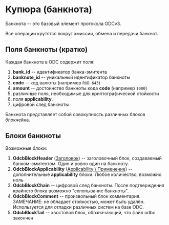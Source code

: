# Купюра (банкнота)

Банкнота -- это базовый элемент протокола ODCv3. 

Все операции крутятся вокруг эмиссии, обмена и передачи банкнот. 

## Поля банкноты (кратко)

Каждая банкнота в ODC содержит поля:
1. **bank_id** -- идентификатор банка-эмитента
2. **banknote_id** -- уникальный идентификатор банкноты
3. **code** -- код валюты (например `RUB 643`)
4. **amount** -- достоинство банкноты кода **code** (например `1000`)
5. различные поля, необходимые для криптографической стойкости
6. поля **applicability**.
7. цифровой след банкноты


Банкнота представляет собой совокупность различных блоков
блокчейна.

## Блоки банкноты

Возможные блоки:
1. **OdcbBlockHeader** ([Заголовок](header.md)) 
-- заголовочный блок, создаваемый банком-эмитентом.
Один и ровно один на банкноту.
2. **OdcbBlockApplicability** ([Applicability \ Применение](applicability.md)) -- дополнительные **applicability** блоки. Любое количество, возможно ноль
3. **OdcbBlockChain** -- цифровой след банкноты. После подтверждения крайнего блока возможно "схлопывание банкноты".
5. **OdcbBlockComment** -- произвольный блок комментария. ЗАМЕЧАНИЕ: не обладает стойкостью, может быть удалён. Используется для отладки различных систем на базе ODC.
6. **OdcbBlockTail** -- хвостовой блок, обозначающий, что файл odbc закончен